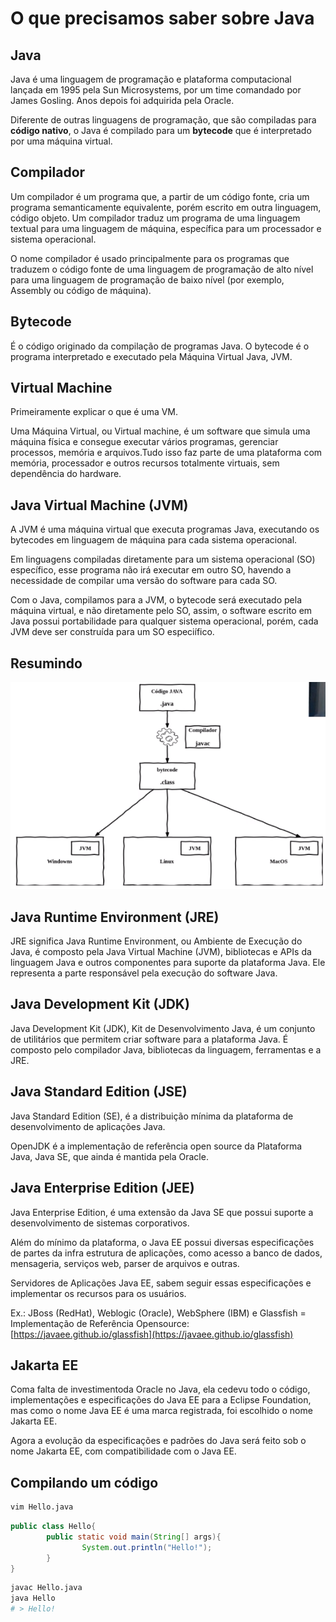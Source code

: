 # O que precisamos saber sobre Java

## Java

Java é uma linguagem de programação e plataforma computacional
lançada em 1995 pela Sun Microsystems, por um time comandado por
James Gosling. Anos depois foi adquirida pela Oracle.

Diferente de outras linguagens de programação, que são compiladas
para **código nativo**, o Java é compilado para um **bytecode** que é
interpretado por uma máquina virtual.

## Compilador

Um compilador é um programa que, a partir de um código fonte, cria um programa semanticamente equivalente, porém escrito em outra linguagem, código objeto. Um compilador traduz um programa de uma linguagem textual para uma linguagem de máquina, específica para um processador e sistema operacional.

O nome compilador é usado principalmente para os programas que traduzem o código fonte de uma linguagem de programação de alto nível para uma linguagem de programação de baixo nível (por exemplo, Assembly ou código de máquina).

## Bytecode

É o código originado da compilação de programas Java. O bytecode é o programa interpretado e executado pela Máquina Virtual Java, JVM.

## Virtual Machine

Primeiramente explicar o que é uma VM.

Uma Máquina Virtual, ou Virtual machine, é um software que simula uma máquina física e consegue executar vários programas, gerenciar processos, memória e arquivos.Tudo isso faz parte de uma plataforma com memória, processador e outros recursos totalmente virtuais, sem dependência do hardware.

## Java Virtual Machine (JVM)

A JVM é uma máquina virtual que executa programas Java, executando os
bytecodes em linguagem de máquina para cada sistema operacional.

Em linguagens compiladas diretamente para um sistema operacional (SO) específico, esse programa não irá executar em outro SO, havendo a necessidade de compilar uma versão do software para cada SO.

Com o Java, compilamos para a JVM, o bytecode será executado pela máquina virtual, e não diretamente pelo SO, assim, o software escrito em Java possui portabilidade para qualquer sistema operacional, porém, cada JVM deve ser construída para um SO especiífico.

## Resumindo

![O%20que%20precisamos%20saber%20sobre%20Java%20f5c51658d0b047778f381f307a892918/Untitled.png](O%20que%20precisamos%20saber%20sobre%20Java%20f5c51658d0b047778f381f307a892918/Untitled.png)

## Java Runtime Environment (JRE)

JRE significa Java Runtime Environment, ou Ambiente de Execução do Java, é composto pela Java Virtual Machine (JVM), bibliotecas e APIs da linguagem Java e outros componentes para suporte da plataforma Java. Ele representa a parte responsável pela execução do software Java.

## Java Development Kit (JDK)

Java Development Kit (JDK), Kit de Desenvolvimento Java, é um conjunto de utilitários que permitem criar software para a plataforma Java. É composto pelo compilador Java, bibliotecas da linguagem, ferramentas e a JRE.

## Java Standard Edition (JSE)

Java Standard Edition (SE), é a distribuição mínima da plataforma de desenvolvimento de aplicações Java.

OpenJDK é a implementação de referência open source da Plataforma Java, Java SE, que ainda é mantida pela Oracle.

## Java Enterprise Edition (JEE)

Java Enterprise Edition, é uma extensão da Java SE que possui suporte a desenvolvimento de sistemas corporativos.

Além do mínimo da plataforma, o Java EE possui diversas especificações de partes da infra estrutura de aplicações, como acesso a banco de dados, mensageria, serviços web, parser de
arquivos e outras.

Servidores de Aplicações Java EE, sabem seguir essas especificações e implementar os recursos
para os usuários.

Ex.: JBoss (RedHat), Weblogic (Oracle), WebSphere (IBM) e Glassfish = Implementação de Referência Opensource: [https://javaee.github.io/glassfish](https://javaee.github.io/glassfish)

## Jakarta EE

Coma falta de investimentoda Oracle no Java, ela cedevu todo o código, implementações e especificações do Java EE para a Eclipse Foundation, mas como o nome Java EE é uma marca registrada, foi escolhido o nome Jakarta EE.

Agora a evolução da especificações e padrões do Java será feito sob o nome Jakarta EE, com compatibilidade com o Java EE.

## Compilando um código

```bash
vim Hello.java
```

```java
public class Hello{
        public static void main(String[] args){
                System.out.println("Hello!");
        }
}
```

```bash
javac Hello.java
java Hello
# > Hello!
```